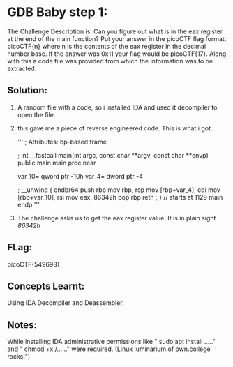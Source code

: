 # GDB Baby step 1:
The Challenge Description is:
Can you figure out what is in the eax register at the end of the main function?
Put your answer in the picoCTF flag format: picoCTF{n} where n is the contents of the eax register in the decimal number base.
If the answer was 0x11 your flag would be picoCTF{17}.
Along with this a code file was provided from which the information was to be extracted.

## Solution:
1) A random file with a code, so i installed IDA and used it decompiler to open the file.
2) this gave me a piece of reverse engineered code. This is what i got.

   ''' ; Attributes: bp-based frame

   ; int __fastcall main(int argc, const char **argv, const char **envp)
   public main
   main proc near

   var_10= qword ptr -10h
   var_4= dword ptr -4

   ; __unwind {
   endbr64
   push    rbp
   mov     rbp, rsp
   mov     [rbp+var_4], edi
   mov     [rbp+var_10], rsi
   mov     eax, 86342h
   pop     rbp
   retn
   ; } // starts at 1129
   main endp '''

3) The challenge asks us to get the eax register value: It is in plain sight *86342h* .

## FLag:
picoCTF{549698}

## Concepts Learnt:
Using IDA Decompiler and Deassembler.

## Notes:
While installing IDA administrative permissions like " sudo apt install ....." and " chmod +x /......" were required.
(Linux luminarium of pwn.college rocks!")
